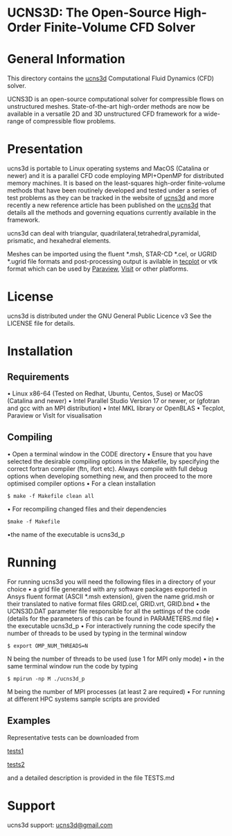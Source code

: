 
# UCNS3D: The Open-Source High-Order Finite-Volume CFD Solver


General Information
===================

This directory contains the [ucns3d](https://ucns3d.com/) 
Computational Fluid Dynamics (CFD) solver.

UCNS3D is an open-source computational solver for compressible flows on unstructured meshes. 
State-of-the-art high-order methods are now be available in a versatile 2D and 3D unstructured
CFD framework for a wide-range of compressible flow problems. 

Presentation
============


ucns3d is portable to Linux operating systems and MacOS (Catalina or newer)
and it is a parallel CFD code employing MPI+OpenMP for distributed memory machines.
It is based on the least-squares high-order finite-volume methods that have been
routinely developed and tested under a series of test problems as they can be tracked in the
website of [ucns3d](https://ucns3d.com/research/) and more recently a new reference article
has been published on the [ucns3d](https://www.sciencedirect.com/science/article/pii/S0010465522001722)
that details all the methods and governing equations currently available in the framework.

ucns3d can deal with triangular, quadrilateral,tetrahedral,pyramidal, prismatic, and hexahedral elements.

Meshes can be imported using the fluent *.msh, STAR-CD *.cel, or UGRID *.ugrid file formats 
and post-processing output is avilable in [tecplot](https://www.tecplot.com/) or vtk format which can be 
used by [Paraview](https://www.paraview.org/), [Visit](https://wci.llnl.gov/simulation/computer-codes/visit) or other platforms.


License
=======

ucns3d is distributed under the GNU General Public Licence v3
See the LICENSE file for details.

Installation
============

Requirements
-----------------------------------------------------

• Linux x86-64 (Tested on Redhat, Ubuntu, Centos, Suse) or MacOS (Catalina and newer)
• Intel Parallel Studio Version 17 or newer, or (gfotran and gcc with an MPI distribution)
• Intel MKL library or OpenBLAS
• Tecplot, Paraview or VisIt for visualisation


Compiling
-----------------------------------------------------

• Open a terminal window in the CODE directory
• Ensure that you have selected the desirable compiling options in the Makefile, by specifying the correct fortran compiler
(ftn, ifort etc). Always compile with full debug options when developing something new, and then proceed to the more optimised
compiler options
• For a clean installation 
```
$ make -f Makefile clean all
```
• For recompiling changed files and their dependencies
```
$make -f Makefile
```
•the name of the executable is ucns3d_p


Running
============


For running ucns3d you will need the following files in a directory of your choice
• a grid file generated with any software packages exported in Ansys fluent format (ASCII *.msh extension), 
given the name grid.msh or their translated to native format files GRID.cel, GRID.vrt, GRID.bnd
• the UCNS3D.DAT parameter file responsible for all the settings of the code (details for the parameters of this can be found in PARAMETERS.md file)
• the executable ucns3d_p
• For interactively running the code specify the number of threads to be used by typing in the terminal window
```
$ export OMP_NUM_THREADS=N
```
N being the number of threads to be used (use 1 for MPI only mode)
• in the same terminal window run the code by typing
```
$ mpirun -np M ./ucns3d_p
```
M being the number of MPI processes (at least 2 are required)
• For running at different HPC systems sample scripts are provided


Examples
-----------------------------------------------------

Representative tests can be downloaded from

[tests1](https://doi.org/10.5281/zenodo.3375432)

[tests2](https://doi.org/10.5281/zenodo.6538622)

and a detailed description is provided in the file TESTS.md


Support
==============
ucns3d support: ucns3d@gmail.com

